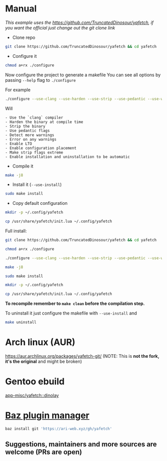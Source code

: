# Manual

_This example uses the https://github.com/TruncatedDinosour/yafetch, if you want the official just change out the git clone link_

- Clone repo

```bash
git clone https://github.com/TruncatedDinosour/yafetch && cd yafetch
```

- Configure it

```bash
chmod a+rx ./configure
```

Now configure the project to generate a makefile
You can see all options by passing `--help` flag to `./configure`

For example

```bash
./configure --use-clang --use-harden --use-strip --use-pedantic --use-warnings --use-werror --use-lto --use-config --use-extreme-strip --use-install
```

Will

```
- Use the `clang` compiler
- Harden the binary at compile time
- Strip the binary
- Use pedantic flags
- Detect more warnings
- Error on any warnings
- Enable LTO
- Enable configuration placement
- Make strip flags extreme
- Enable installation and uninstallation to be automatic
```

- Compile it

```bash
make -j8
```

- Install it (`--use-install`)

```bash
sudo make install
```

- Copy default configuration

```bash
mkdir -p ~/.config/yafetch

cp /usr/share/yafetch/init.lua ~/.config/yafetch
```

Full install:

```bash
git clone https://github.com/TruncatedDinosour/yafetch && cd yafetch

chmod a+rx ./configure

./configure --use-clang --use-harden --use-strip --use-pedantic --use-warnings --use-werror --use-lto --use-config --use-extreme-strip --use-install

make -j8

sudo make install

mkdir -p ~/.config/yafetch

cp /usr/share/yafetch/init.lua ~/.config/yafetch
```

**To recompile remember to `make clean` before the compilation step.**

To uninstall it just configure the makefile with `--use-install` and

```bash
make uninstall
```

# Arch linux (AUR)

https://aur.archlinux.org/packages/yafetch-git/ (NOTE: This is **not the fork, it's the original** and might be broken)

# Gentoo ebuild

[app-misc/yafetch::dinolay](https://ari-web.xyz/gentooatom/app-misc/yafetch)

# [Baz plugin manager](https://ari-web.xyz/gh/baz)

```sh
baz install git 'https://ari-web.xyz/gh/yafetch'
```

## Suggestions, maintainers and more sources are welcome (PRs are open)
